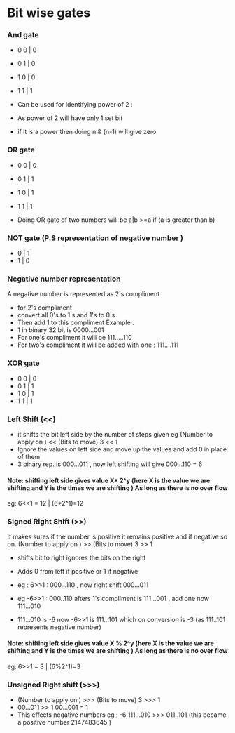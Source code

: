 # Bit wise gates

### And gate
- 0 0 | 0
- 0 1 | 0 
- 1 0 | 0
- 1 1 | 1

- Can be used for identifying power of 2 : 
- As power of 2 will have only 1 set bit 
- if it is a power then doing n & (n-1) will give zero

### OR gate
- 0 0 | 0
- 0 1 | 1
- 1 0 | 1
- 1 1 | 1

- Doing OR gate of two numbers will be a|b >=a if (a is greater than b)

### NOT gate (P.S representation of negative number )
- 0 | 1
- 1 | 0

### Negative number representation 
A negative number is represented as 2's compliment 
- for 2's compliment 
- convert all 0's to 1's and 1's to 0's
- Then add 1 to this compliment 
Example : 
- 1 in binary 32 bit is 0000...001
- For one's compliment it will be 111.....110
- For two's compliment it will be added with one : 111....111


### XOR gate 
- 0 0 | 0
- 0 1 | 1
- 1 0 | 1
- 1 1 | 1


### Left Shift (<<)
- it shifts the bit left side by the number of steps given eg (Number to apply on ) << (Bits to move) 3 << 1
- Ignore the values on left side and move up the values and add 0 in place of them
- 3 binary rep. is 000...011 , now left shifting will give 000...110 = 6

#### Note: shifting left side gives value X* 2^y (here X is the value we are shifting and Y is the times we are shifting ) As long as there is no over flow
eg: 6<<1 = 12 | (6*2^1)=12 

### Signed Right Shift (>>)
It makes sures if the number is positive it remains positive and if negative so on. (Number to apply on ) >> (Bits to move) 3 >> 1
- shifts bit to right ignores the bits on the right
- Adds 0 from left if positive or 1 if negative

- eg : 6>>1 :  000...110 , now right shift 000...011
- eg -6>>1 : 000..110 afters 1's compliment is 111...001 , add one now 111...010
- 111...010 is -6 now -6>>1 is 111...101 which on conversion is -3 (as 111..101 represents negative number)

#### Note: shifting left side gives value X % 2^y (here X is the value we are shifting and Y is the times we are shifting ) As long as there is no over flow
eg: 6>>1 = 3 | (6%2^1)=3 


### Unsigned Right shift (>>>)
- (Number to apply on ) >>> (Bits to move) 3 >>> 1
- 00...011 >> 1 00...001 = 1
- This effects negative numbers eg : -6 111...010 >>> 011..101 (this became a positive number 2147483645 ) 

